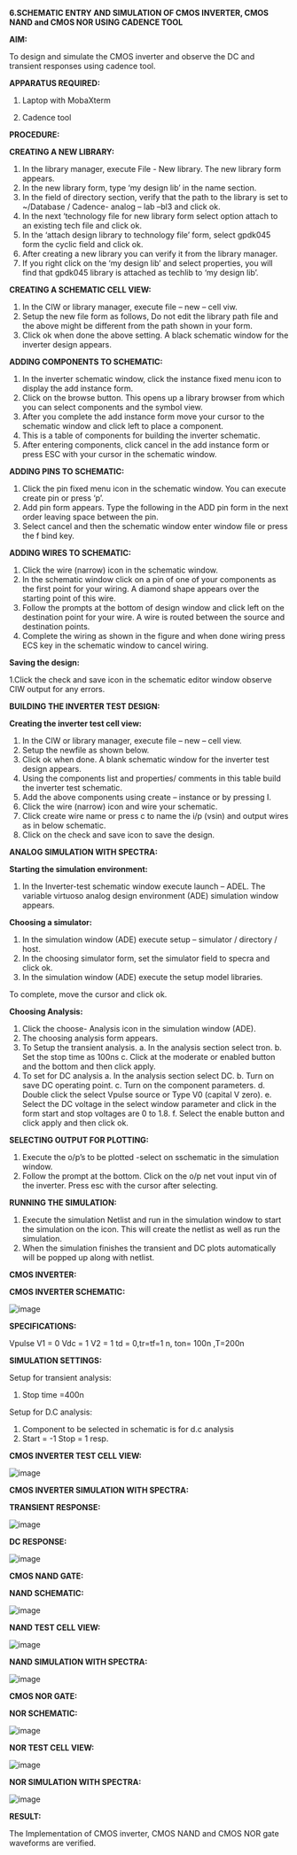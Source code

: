 **6.SCHEMATIC ENTRY AND SIMULATION OF CMOS INVERTER, CMOS NAND and CMOS NOR USING CADENCE TOOL**

**AIM:**

To design and simulate the CMOS inverter and observe the DC and transient responses using cadence tool.

**APPARATUS REQUIRED:**
 
1.	Laptop with MobaXterm

2.	Cadence tool
	
**PROCEDURE:**

**CREATING A NEW LIBRARY:**

1.	In the library manager, execute File - New library. The new library form appears.
2.	In the new library form, type ‘my design lib’ in the name section.
3.	In the field of directory section, verify that the path to the library is set to ~/Database / Cadence- analog – lab –bl3 and click ok.
4.	In the next ‘technology file for new library form select option attach to an existing tech file and click ok.
5.	In the ‘attach design library to technology file’ form, select gpdk045 form the cyclic field and click ok.
6.	After creating a new library you can verify it from the library manager.
7.	If you right click on the ‘my design lib’ and select properties, you will find that gpdk045 library is attached as techlib to ‘my design lib’.

**CREATING A SCHEMATIC CELL VIEW:**

1.	In the CIW or library manager, execute file – new – cell viw.
2.	Setup the new file form as follows, Do not edit the library path file and the above might be different from the path shown in your form.
3.	Click ok when done the above setting. A black schematic window for the inverter design appears.

**ADDING COMPONENTS TO SCHEMATIC:**

1.	In the inverter schematic window, click the instance fixed menu icon to display the add instance form.
2.	Click on the browse button. This opens up a library browser from which you can select components and the symbol view.
3.	After you complete the add instance form move your cursor to the schematic window and click left to place a component.
4.	This is a table of components for building the inverter schematic.
5.	After entering components, click cancel in the add instance form or press ESC with your cursor in the schematic window.


**ADDING PINS TO SCHEMATIC:**

1.	Click the pin fixed menu icon in the schematic window. You can execute create pin or press ‘p’.
2.	Add pin form appears. Type the following in the ADD pin form in the next order leaving space between the pin.
3.	Select cancel and then the schematic window enter window file or press the f bind key.
   
**ADDING WIRES TO SCHEMATIC:**

1.	Click the wire (narrow) icon in the schematic window.
2.	In the schematic window click on a pin of one of your components as the first point for your wiring. A diamond shape appears over the starting point of this wire.
3.	Follow the prompts at the bottom of design window and click left on the destination point for your wire. A wire is routed between the source and destination points.
4.	Complete the wiring as shown in the figure and when done wiring press ECS key in the schematic window to cancel wiring.

**Saving the design:**

1.Click the check and save icon in the schematic editor window observe CIW output for any errors.

**BUILDING THE INVERTER TEST DESIGN:**

**Creating the inverter test cell view:**

1.	In the CIW or library manager, execute file – new – cell view.
2.	Setup the newfile as shown below.
3.	Click ok when done. A blank schematic window for the inverter test design appears.
4.	Using the components list and properties/ comments in this table build the inverter test schematic.
5.	Add the above components using create – instance or by pressing I.
6.	Click the wire (narrow) icon and wire your schematic.
7.	Click create wire name or press c to name the i/p (vsin) and output wires as in below schematic.
8.	Click on the check and save icon to save the design.
 


**ANALOG SIMULATION WITH SPECTRA:**

**Starting the simulation environment:**

1.	In the Inverter-test schematic window execute launch – ADEL. The variable virtuoso analog design environment (ADE) simulation window appears.

**Choosing a simulator:**

1.	In the simulation window (ADE) execute setup – simulator / directory / host.
2.	In the choosing simulator form, set the simulator field to specra and click ok.
3.	In the simulation window (ADE) execute the setup model libraries.

To complete, move the cursor and click ok.

**Choosing Analysis:**

1.	Click the choose- Analysis icon in the simulation window (ADE).
2.	The choosing analysis form appears.
3.	To Setup the transient analysis.
a.	In the analysis section select tron.
b.	Set the stop time as 100ns
c.	Click at the moderate or enabled button and the bottom and then click apply.
4.	To set for DC analysis
a.	In the analysis section select DC.
b.	Turn on save DC operating point.
c.	Turn on the component parameters.
d.	Double click the select Vpulse source or Type V0 (capital V zero).
e.	Select the DC voltage in the select window parameter and click in the form start and stop voltages are 0 to 1.8.
f.	Select the enable button and click apply and then click ok.

**SELECTING OUTPUT FOR PLOTTING:**

1.	Execute the o/p’s to be plotted  -select on sschematic in the simulation window.
2.	Follow the prompt at the bottom. Click on the o/p net vout input vin of the inverter. Press esc with the cursor after selecting.

**RUNNING THE SIMULATION:**

1.	Execute the simulation Netlist and run in the simulation window to start the simulation on the icon. This will create the netlist as well as run the simulation.
2.	When the simulation finishes the transient and DC plots automatically will be popped up along with netlist.
 
**CMOS INVERTER:**

**CMOS INVERTER SCHEMATIC:**

![image](https://github.com/TARUN-E-A/VLSI-LAB-EXP-6/assets/163630871/d08dd1a1-5ccc-43d8-af1f-1c8abdbcf000)

**SPECIFICATIONS:**

Vpulse 	V1 = 0	Vdc	= 1
V2 = 1
td = 0,tr=tf=1 n, ton= 100n ,T=200n

**SIMULATION SETTINGS:**

Setup for transient analysis:

1.	Stop time =400n

Setup for D.C analysis:

1.	Component to be selected in schematic is	for d.c analysis
2.	Start = -1 Stop = 1 resp.


**CMOS INVERTER TEST CELL VIEW:**

![image](https://github.com/TARUN-E-A/VLSI-LAB-EXP-6/assets/163630871/5e003dbc-7db4-47dc-8256-6f43d40cdc16)

**CMOS INVERTER SIMULATION WITH SPECTRA:**

**TRANSIENT RESPONSE:**

![image](https://github.com/TARUN-E-A/VLSI-LAB-EXP-6/assets/163630871/5740a826-69ad-47ff-a40e-01cb34546e1d)

**DC RESPONSE:**

![image](https://github.com/TARUN-E-A/VLSI-LAB-EXP-6/assets/163630871/50bc1d84-49bc-486a-a5e0-2331db6f2892)

**CMOS NAND GATE:**

**NAND SCHEMATIC:**

![image](https://github.com/TARUN-E-A/VLSI-LAB-EXP-6/assets/163630871/ce04e997-3f5c-4217-9a21-da54d59ce0ae)

**NAND TEST CELL VIEW:**

![image](https://github.com/TARUN-E-A/VLSI-LAB-EXP-6/assets/163630871/89b1200e-478a-4019-827d-7e12f3f4ba88)

**NAND SIMULATION WITH SPECTRA:**

![image](https://github.com/TARUN-E-A/VLSI-LAB-EXP-6/assets/163630871/148f6919-9f9b-43f3-9e79-3a3d1f5ee01f)

**CMOS NOR GATE:**

**NOR SCHEMATIC:**

![image](https://github.com/TARUN-E-A/VLSI-LAB-EXP-6/assets/163630871/973a590b-e2cd-41ff-a079-b57e740f06c5)

**NOR TEST CELL VIEW:**

![image](https://github.com/TARUN-E-A/VLSI-LAB-EXP-6/assets/163630871/dff58105-f4a8-4054-bed1-3ad86283d586)

**NOR SIMULATION WITH SPECTRA:**

![image](https://github.com/TARUN-E-A/VLSI-LAB-EXP-6/assets/163630871/f199bab2-b56e-4057-98de-8d32c517bd1b)

**RESULT:**

The Implementation of CMOS inverter, CMOS NAND and CMOS NOR gate waveforms are verified.
